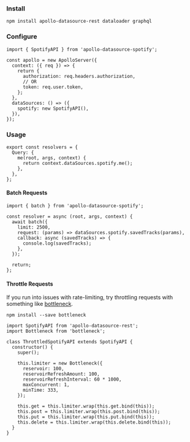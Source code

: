 ### Install

```
npm install apollo-datasource-rest dataloader graphql
```

### Configure

```
import { SpotifyAPI } from 'apollo-datasource-spotify';

const apollo = new ApolloServer({
  context: ({ req }) => {
    return {
      authorization: req.headers.authorization,
      // OR
      token: req.user.token,
    };
  },
  dataSources: () => ({
    spotify: new SpotifyAPI(),
  }),
});
```

### Usage

```
export const resolvers = {
  Query: {
    me(root, args, context) {
      return context.dataSources.spotify.me();
    },
  },
};
```

#### Batch Requests

```
import { batch } from 'apollo-datasource-spotify';

const resolver = async (root, args, context) {
  await batch({
    limit: 2500,
    request: (params) => dataSources.spotify.savedTracks(params),
    callback: async (savedTracks) => {
      console.log(savedTracks);
    },
  });

  return;
};
```

#### Throttle Requests

If you run into issues with rate-limiting, try throttling requests with something like [bottleneck](https://www.npmjs.com/package/bottleneck).

`npm install --save bottleneck`

```
import SpotifyAPI from 'apollo-datasource-rest';
import Bottleneck from 'bottleneck';

class ThrottledSpotifyAPI extends SpotifyAPI {
  constructor() {
    super();

    this.limiter = new Bottleneck({
      reservoir: 100,
      reservoirRefreshAmount: 100,
      reservoirRefreshInterval: 60 * 1000,
      maxConcurrent: 1,
      minTime: 333,
    });

    this.get = this.limiter.wrap(this.get.bind(this));
    this.post = this.limiter.wrap(this.post.bind(this));
    this.put = this.limiter.wrap(this.put.bind(this));
    this.delete = this.limiter.wrap(this.delete.bind(this));
  }
}
```
